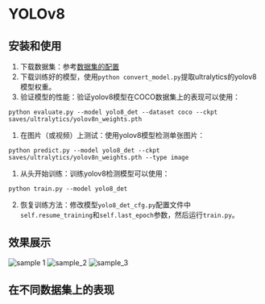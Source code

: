 # YOLOv8

## 安装和使用

1. 下载数据集：参考[数据集的配置](https://github.com/calmiLovesAI/ComputerVision.pytorch/blob/main/docs/dataset.md)
2. 下载训练好的模型，使用`python convert_model.py`提取ultralytics的yolov8模型权重。
3. 验证模型的性能：验证yolov8模型在COCO数据集上的表现可以使用：
```
python evaluate.py --model yolo8_det --dataset coco --ckpt saves/ultralytics/yolov8n_weights.pth
```
1. 在图片（或视频）上测试：使用yolov8模型检测单张图片：
```
python predict.py --model yolo8_det --ckpt saves/ultralytics/yolov8n_weights.pth --type image 
```
1. 从头开始训练：训练yolov8检测模型可以使用：
```
python train.py --model yolo8_det
```
2. 恢复训练方法：修改模型`yolo8_det_cfg.py`配置文件中`self.resume_training`和`self.last_epoch`参数，然后运行`train.py`。

## 效果展示
![sample 1](https://github.com/calmiLovesAI/ComputerVision.pytorch/blob/main/performance/000000000139%402023-05-01-11-52-17.jpg) 
![sample_2](https://github.com/calmiLovesAI/ComputerVision.pytorch/blob/main/performance/000000001584%402023-05-01-11-52-17.jpg)
![sample_3](https://github.com/calmiLovesAI/ComputerVision.pytorch/blob/main/performance/000000006471%402023-05-01-11-52-17.jpg)

## 在不同数据集上的表现

